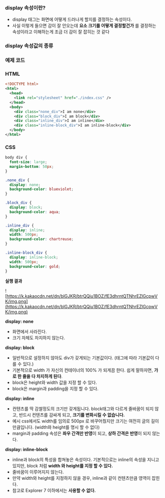 ### **display 속성이란?**

- display 태그는 화면에 어떻게 드러나게 할지를 결정하는 속성이다.
- 사실 이렇게 들으면 감이 잘 안오는데 **요소 크기를 어떻게 결정할건가** 를 결정하는 속성이라고 이해하는게 조금 더 감이 잘 잡히는 것 같다

### **display 속성값의 종류**

### **예제 코드**

### **HTML**

```xml
<!DOCTYPE html>
<html>
  <head>
    <link rel="stylesheet" href="./index.css" />
  </head>
  <body>
    <div class="none_div">I am none</div>
    <div class="block_div">I am block</div>
    <div class="inline_div">I am inline</div>
    <div class="inline-block_div">I am inline-block</div>
  </body>
</html>

```

### **CSS**

```css
body div {
  font-size: large;
  margin-bottom: 50px;
}

.none_div {
  display: none;
  background-color: blueviolet;
}

.block_div {
  display: block;
  background-color: aqua;
}

.inline_div {
  display: inline;
  width: 500px;
  background-color: chartreuse;
}

.inline-block_div {
  display: inline-block;
  width: 500px;
  background-color: gold;
}

```

**실행 결과**

![https://k.kakaocdn.net/dn/blGJKR/btrQQiu1BOZ/fE3dhrntQTNhrEZlGcpwVK/img.png](https://k.kakaocdn.net/dn/blGJKR/btrQQiu1BOZ/fE3dhrntQTNhrEZlGcpwVK/img.png)

**display: none**

- 화면에서 사라진다.
- 크기 자체도 차지하지 않는다.

**display: block**

- 일반적으로 설정하지 않아도 div가 갖게되는 기본값이다. (태그에 따라 기본값이 다를 수 있다.)
- 기본적으로 width 가 자신의 컨테이너의 100% 가 되게끔 한다. 쉽게 말하자면, **가로 한 줄을 다 차지하게 된다**.
- block은 height와 width 값을 지정 할 수 있다.
- block은 margin과 padding을 지정 할 수 있다.

**display: inline**

- 컨텐츠를 딱 감쌀정도의 크기만 갖게됩니다. block태그와 다르게 줄바꿈이 되지 않고, 반드시 컨텐츠를 감싸게 되고, **크기를 변화시킬 수 없습니다.**
- 예시 css에서도 width를 임의로 500px 로 바꾸어줬지만 크기는 여전히 글의 길이 만큼입니다. (width와 height를 명시 할 수 없다)
- margin과 padding 속성은 **좌우 간격만 반영**이 되고, **상하 간격은 반영**이 되지 않는다.

**display: inline-block**

- inline과 block의 특성을 합쳐놓은 속성이다. 기본적으로는 inline의 속성을 지니고 있지만, block 처럼 **width 와 height를 지정 할 수 있다.**
- 줄바꿈이 이루어지지 않는다.
- 만약 width와 height를 지정하지 않을 경우, inline과 같이 컨텐츠만큼 영역이 잡힌다.
- 참고로 Explorer 7 이하에서는 **사용할 수 없다.**


